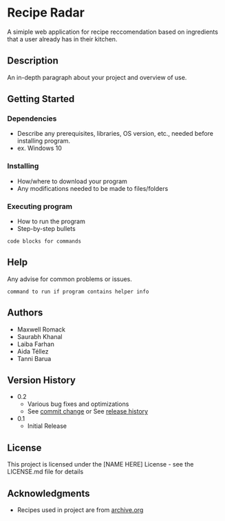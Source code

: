 # Recipe Radar

A simiple web application for recipe reccomendation based on ingredients that a user already has in their kitchen.

## Description

An in-depth paragraph about your project and overview of use.

## Getting Started

### Dependencies

* Describe any prerequisites, libraries, OS version, etc., needed before installing program.
* ex. Windows 10

### Installing

* How/where to download your program
* Any modifications needed to be made to files/folders

### Executing program

* How to run the program
* Step-by-step bullets
```
code blocks for commands
```

## Help

Any advise for common problems or issues.
```
command to run if program contains helper info
```

## Authors

* Maxwell Romack
* Saurabh Khanal
* Laiba Farhan
* Aida Téllez
* Tanni Barua

## Version History

* 0.2
    * Various bug fixes and optimizations
    * See [commit change]() or See [release history]()
* 0.1
    * Initial Release

## License

This project is licensed under the [NAME HERE] License - see the LICENSE.md file for details

## Acknowledgments

* Recipes used in project are from [archive.org](https://archive.org/details/cooking-recipes)
